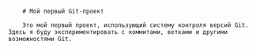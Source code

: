         # Мой первый Git-проект

        Это мой первый проект, использующий систему контроля версий Git.  Здесь я буду экспериментировать с коммитами, ветками и другими возможностями Git.